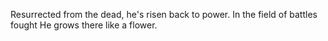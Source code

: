 Resurrected from the dead, 
he's risen back to power. 
In the field of battles fought 
He grows there like a flower.